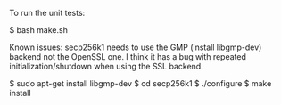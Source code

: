 To run the unit tests:

  $ bash make.sh

Known issues: secp256k1 needs to use the GMP (install libgmp-dev) backend
not the OpenSSL one. I think it has a bug with repeated
initialization/shutdown when using the SSL backend.

  $ sudo apt-get install libgmp-dev
  $ cd secp256k1
  $ ./configure
  $ make install

